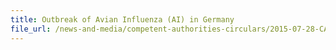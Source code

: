 ```yaml
---
title: Outbreak of Avian Influenza (AI) in Germany 
file_url: /news-and-media/competent-authorities-circulars/2015-07-28-CA.pdf
---
```

